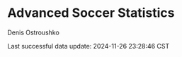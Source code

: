 # Advanced Soccer Statistics
Denis Ostroushko

<!-- gfm -->

Last successful data update: 2024-11-26 23:28:46 CST
